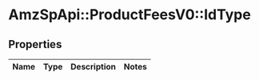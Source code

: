 # AmzSpApi::ProductFeesV0::IdType

## Properties
Name | Type | Description | Notes
------------ | ------------- | ------------- | -------------

